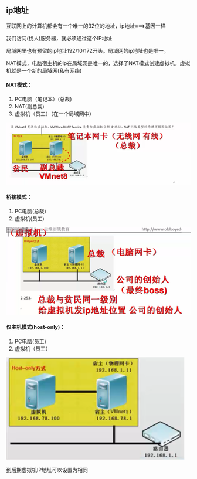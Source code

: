 ## ip地址

互联网上的计算机都会有一个唯一的32位的地址，ip地址===&gt;基因一样

我们访问\(找人\)服务器，就必须通过这个IP地址

局域网里也有预留的ip地址192/10/172开头。局域网的ip地址也是唯一。

NAT模式，电脑宿主机的ip在局域网是唯一的，选择了NAT模式创建虚拟机，虚拟机就是一个新的局域网\(私有网络\)

#### NAT模式：

1. PC电脑（笔记本）\(总裁\)
2. NAT\(副总裁\)
3. 虚拟机（员工）（在一个局域网中）

![](/assets/5-3.png)

#### 桥接模式：

1. PC电脑\(总裁\)
2. 虚拟机\(员工\)

![](/assets/5-4.png)

#### 仅主机模式\(host-only\)：

1. PC电脑\(员工\)
2. 虚拟机（员工）

![](/assets/5-5.png)

到后期虚拟机IP地址可以设置为相同

